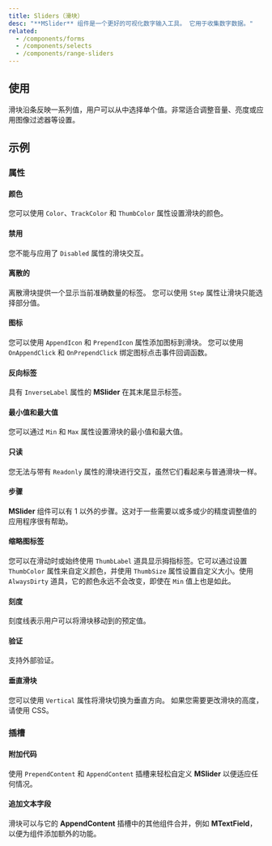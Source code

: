 ```yaml
---
title: Sliders（滑块）
desc: "**MSlider** 组件是一个更好的可视化数字输入工具。 它用于收集数字数据。"
related:
  - /components/forms
  - /components/selects
  - /components/range-sliders
---
```


## 使用

滑块沿条反映一系列值，用户可以从中选择单个值。非常适合调整音量、亮度或应用图像过滤器等设置。

<sliders-usage></sliders-usage>

## 示例

### 属性

#### 颜色

您可以使用 `Color`、`TrackColor` 和 `ThumbColor` 属性设置滑块的颜色。

<masa-example file="Examples.components.sliders.Colors"></masa-example>

#### 禁用

您不能与应用了 `Disabled` 属性的滑块交互。

<masa-example file="Examples.components.sliders.Disabled"></masa-example>

#### 离散的

离散滑块提供一个显示当前准确数量的标签。 您可以使用 `Step` 属性让滑块只能选择部分值。

<masa-example file="Examples.components.sliders.Discrete"></masa-example>

#### 图标

您可以使用 `AppendIcon` 和 `PrependIcon` 属性添加图标到滑块。 您可以使用 `OnAppendClick` 和 `OnPrependClick` 绑定图标点击事件回调函数。

<masa-example file="Examples.components.sliders.Icons"></masa-example>

#### 反向标签

具有 `InverseLabel` 属性的 **MSlider** 在其末尾显示标签。

<masa-example file="Examples.components.sliders.InverseLabel"></masa-example>

#### 最小值和最大值

您可以通过 `Min` 和 `Max` 属性设置滑块的最小值和最大值。

<masa-example file="Examples.components.sliders.MinAndMax"></masa-example>

#### 只读

您无法与带有 `Readonly` 属性的滑块进行交互，虽然它们看起来与普通滑块一样。

<masa-example file="Examples.components.sliders.Readonly"></masa-example>

#### 步骤

**MSlider** 组件可以有 1 以外的步骤。这对于一些需要以或多或少的精度调整值的应用程序很有帮助。

<masa-example file="Examples.components.sliders.Step"></masa-example>

#### 缩略图标签

您可以在滑动时或始终使用 `ThumbLabel` 道具显示拇指标签。它可以通过设置 `ThumbColor` 属性来自定义颜色，并使用 `ThumbSize` 属性设置自定义大小。使用 `AlwaysDirty` 道具，它的颜色永远不会改变，即使在 `Min` 值上也是如此。

<masa-example file="Examples.components.sliders.Thumb"></masa-example>

#### 刻度

刻度线表示用户可以将滑块移动到的预定值。

<masa-example file="Examples.components.sliders.Ticks"></masa-example>

#### 验证

支持外部验证。

<masa-example file="Examples.components.sliders.Validation"></masa-example>

#### 垂直滑块

您可以使用 `Vertical` 属性将滑块切换为垂直方向。 如果您需要更改滑块的高度，请使用 CSS。

<masa-example file="Examples.components.sliders.VerticalSliders"></masa-example>

### 插槽

#### 附加代码

使用 `PrependContent` 和 `AppendContent` 插槽来轻松自定义 **MSlider** 以便适应任何情况。

<masa-example file="Examples.components.sliders.AppendAndPrepend"></masa-example>

#### 追加文本字段

滑块可以与它的 **AppendContent** 插槽中的其他组件合并，例如 **MTextField**，以便为组件添加额外的功能。

<masa-example file="Examples.components.sliders.AppendTextField"></masa-example>